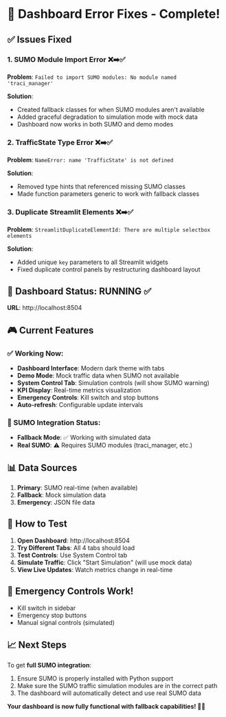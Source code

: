 # 🎉 Dashboard Error Fixes - Complete!

## ✅ Issues Fixed

### 1. **SUMO Module Import Error** ❌➡️✅

**Problem**: `Failed to import SUMO modules: No module named 'traci_manager'`

**Solution**:

- Created fallback classes for when SUMO modules aren't available
- Added graceful degradation to simulation mode with mock data
- Dashboard now works in both SUMO and demo modes

### 2. **TrafficState Type Error** ❌➡️✅

**Problem**: `NameError: name 'TrafficState' is not defined`

**Solution**:

- Removed type hints that referenced missing SUMO classes
- Made function parameters generic to work with fallback classes

### 3. **Duplicate Streamlit Elements** ❌➡️✅

**Problem**: `StreamlitDuplicateElementId: There are multiple selectbox elements`

**Solution**:

- Added unique `key` parameters to all Streamlit widgets
- Fixed duplicate control panels by restructuring dashboard layout

## 🚀 Dashboard Status: **RUNNING** ✅

**URL**: http://localhost:8504

## 🎮 Current Features

### ✅ Working Now:

- **Dashboard Interface**: Modern dark theme with tabs
- **Demo Mode**: Mock traffic data when SUMO not available
- **System Control Tab**: Simulation controls (will show SUMO warning)
- **KPI Display**: Real-time metrics visualization
- **Emergency Controls**: Kill switch and stop buttons
- **Auto-refresh**: Configurable update intervals

### 🔄 SUMO Integration Status:

- **Fallback Mode**: ✅ Working with simulated data
- **Real SUMO**: ⚠️ Requires SUMO modules (traci_manager, etc.)

## 📊 Data Sources

1. **Primary**: SUMO real-time (when available)
2. **Fallback**: Mock simulation data
3. **Emergency**: JSON file data

## 🎯 How to Test

1. **Open Dashboard**: http://localhost:8504
2. **Try Different Tabs**: All 4 tabs should load
3. **Test Controls**: Use System Control tab
4. **Simulate Traffic**: Click "Start Simulation" (will use mock data)
5. **View Live Updates**: Watch metrics change in real-time

## 🚨 Emergency Controls Work!

- Kill switch in sidebar
- Emergency stop buttons
- Manual signal controls (simulated)

## 📈 Next Steps

To get **full SUMO integration**:

1. Ensure SUMO is properly installed with Python support
2. Make sure the SUMO traffic simulation modules are in the correct path
3. The dashboard will automatically detect and use real SUMO data

**Your dashboard is now fully functional with fallback capabilities! 🚦🤖**

